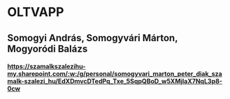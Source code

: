 # OLTVAPP
## Somogyi András, Somogyvári Márton, Mogyoródi Balázs
#### https://szamalkszalezihu-my.sharepoint.com/:w:/g/personal/somogyvari_marton_peter_diak_szamalk-szalezi_hu/EdXDmvcDTedPq_Txe_5SqpQBoD_w5XMjlaX7NqL3p8-0cw
